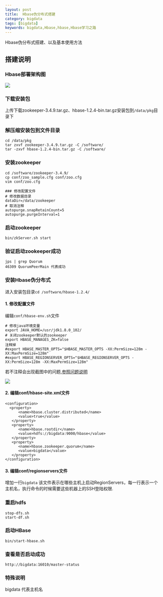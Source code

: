 ```yaml
---
layout: post
title:  Hbase伪分布式搭建
category: bigdata 
tags: [bigdata]
keywords: bigdata,Hbase,hbase,Hbase学习之路
---
```


Hbase伪分布式搭建、以及基本使用方法

## 搭建说明

### Hbase部署架构图

![](https://static.studytime.xin/image/articles/hbase/hbase-install-1.png?x-oss-process=image/resize,m_fixed,h_500,w_1000)

### 下载安装包
上传下载zookeeper-3.4.9.tar.gz、hbase-1.2.4-bin.tar.gz安装包到`/data/pkg`目录下

### 解压缩安装包到文件目录

```
cd /data/pkg 
tar zxvf zookeeper-3.4.9.tar.gz -C /software/
tar -zxvf hbase-1.2.4-bin.tar.gz -C /software/
```

### 安装zookeeper
```
cd /software/zookeeper-3.4.9/
cp conf/zoo_sample.cfg conf/zoo.cfg
vim conf/zoo.cfg

### 修改配置文件
# 修改数据目录
dataDir=/data/zookeeper
# 取消注释
autopurge.snapRetainCount=5
autopurge.purgeInterval=1
```

### 启动zookeeper
`bin/zkServer.sh start`

### 验证启动zookeeper成功
```
jps | grep Quorum
46309 QuorumPeerMain 代表成功
```


### 安装Hbase伪分布式
进入安装包目录`cd /software/hbase-1.2.4/`

#### 1. 修改配置文件
编辑`conf/hbase-env.sh`文件
```
# 修改java环境变量
export JAVA_HOME=/usr/jdk1.8.0_102/
# 关闭zookeeper默认的zookeeper
export HBASE_MANAGES_ZK=false
注释掉
#export HBASE_MASTER_OPTS="$HBASE_MASTER_OPTS -XX:PermSize=128m -XX:MaxPermSize=128m"
#export HBASE_REGIONSERVER_OPTS="$HBASE_REGIONSERVER_OPTS -XX:PermSize=128m -XX:MaxPermSize=128m"
```

若不注释会出现截图中的问题,[参照问题说明](https://www.cnblogs.com/ThinkVenus/p/8042743.html)

![](https://static.studytime.xin/image/articles/hbase/hbase-install-2.jpg)


#### 2. 编辑conf/hbase-site.xml文件
```
<configuration>
  <property>
      <name>hbase.cluster.distributed</name>
      <value>true</value>
   </property>
   <property>
      <name>hbase.rootdir</name>
      <value>hdfs://bigdata:9000/hbase</value>
   </property>
   <property>
      <name>hbase.zookeeper.quorum</name>
      <value>bigdata</value>
   </property>
</configuration>
```

#### 3. 编辑conf/regionservers文件
增加一行`bigdata`
该文件表示在哪些主机上启动RegionServers，每一行表示一个主机名，执行命令的时候需要这些机器上的SSH登陆权限.


### 重启hdfs
```
stop-dfs.sh
start-df.sh
```

### 启动HBase
`bin/start-hbase.sh`

### 查看是否启动成功
`http://bigdata:16010/master-status`


### 特殊说明
bigdata 代表主机名











